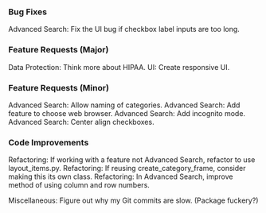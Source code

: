 ### Bug Fixes

Advanced Search: Fix the UI bug if checkbox label inputs are too long.

### Feature Requests (Major)

Data Protection: Think more about HIPAA.
UI: Create responsive UI.

### Feature Requests (Minor)

Advanced Search: Allow naming of categories.
Advanced Search: Add feature to choose web browser.
Advanced Search: Add incognito mode.
Advanced Search: Center align checkboxes.

### Code Improvements

Refactoring: If working with a feature not Advanced Search, refactor to use layout_items.py.
Refactoring: If reusing create_category_frame, consider making this its own class.
Refactoring: In Advanced Search, improve method of using column and row numbers.

Miscellaneous: Figure out why my Git commits are slow. (Package fuckery?)

